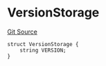 # VersionStorage
[Git Source](https://github.com/thrackle-io/tron/blob/2e0bd455865a1259ae742cba145517a82fc00f5d/src/diamond/VersionFacetLib.sol)


```solidity
struct VersionStorage {
    string VERSION;
}
```

